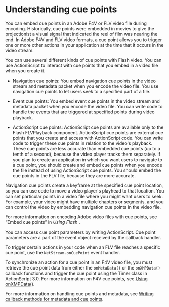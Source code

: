 # Understanding cue points

<div>

You can embed cue points in an Adobe F4V or FLV video file during encoding.
Historically, cue points were embedded in movies to give the projectionist a
visual signal that indicated the reel of film was nearing the end. In Adobe F4V
and FLV video formats, a cue point allows you to trigger one or more other
actions in your application at the time that it occurs in the video stream.

You can use several different kinds of cue points with Flash video. You can use
ActionScript to interact with cue points that you embed in a video file when you
create it.

- Navigation cue points: You embed navigation cue points in the video stream and
  metadata packet when you encode the video file. You use navigation cue points
  to let users seek to a specified part of a file.

- Event cue points: You embed event cue points in the video stream and metadata
  packet when you encode the video file. You can write code to handle the events
  that are triggered at specified points during video playback.

- ActionScript cue points: ActionScript cue points are available only to the
  Flash FLVPlayback component. ActionScript cue points are external cue points
  that you create and access with ActionScript code. You can write code to
  trigger these cue points in relation to the video's playback. These cue points
  are less accurate than embedded cue points (up to a tenth of a second),
  because the video player tracks them separately. If you plan to create an
  application in which you want users to navigate to a cue point, you should
  create and embed cue points when you encode the file instead of using
  ActionScript cue points. You should embed the cue points in the FLV file,
  because they are more accurate.

Navigation cue points create a keyframe at the specified cue point location, so
you can use code to move a video player's playhead to that location. You can set
particular points in a video file where you might want users to seek. For
example, your video might have multiple chapters or segments, and you can
control the video by embedding navigation cue points in the video file.

For more information on encoding Adobe video files with cue points, see “Embed
cue points” in _Using Flash_ .

You can access cue point parameters by writing ActionScript. Cue point
parameters are a part of the event object received by the callback handler.

To trigger certain actions in your code when an FLV file reaches a specific cue
point, use the `NetStream.onCuePoint` event handler.

To synchronize an action for a cue point in an F4V video file, you must retrieve
the cue point data from either the `onMetaData()` or the `onXMPData()` callback
functions and trigger the cue point using the Timer class in ActionScript 3.0.
For more information on F4V cue points, see
[Using onXMPData()](WS48F8E9DF-A81C-4838-84CF-5F04EB8541FE.html).

For more information on handling cue points and metadata, see
[Writing callback methods for metadata and cue points](WS5b3ccc516d4fbf351e63e3d118a9b90204-7d3f.html).

</div>

<div>

<div>

</div>

</div>
